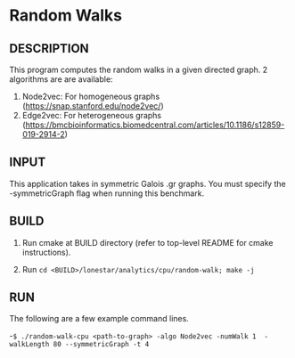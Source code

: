 Random Walks
================================================================================

DESCRIPTION 
--------------------------------------------------------------------------------

This program computes the random walks in a given directed graph. 2 algorithms are
are available:
1. Node2vec: For homogeneous graphs (https://snap.stanford.edu/node2vec/)
2. Edge2vec: For heterogeneous graphs (https://bmcbioinformatics.biomedcentral.com/articles/10.1186/s12859-019-2914-2)

INPUT
--------------------------------------------------------------------------------

This application takes in symmetric Galois .gr graphs.
You must specify the -symmetricGraph flag when running this benchmark.

BUILD
--------------------------------------------------------------------------------

1. Run cmake at BUILD directory (refer to top-level README for cmake instructions).

2. Run `cd <BUILD>/lonestar/analytics/cpu/random-walk; make -j`

RUN
--------------------------------------------------------------------------------

The following are a few example command lines.

-`$ ./random-walk-cpu <path-to-graph> -algo Node2vec -numWalk 1  -walkLength 80 --symmetricGraph -t 4`

